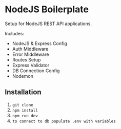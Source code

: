 # NodeJS Boilerplate

Setup for NodeJS REST API applications.

Includes:

- NodeJS & Express Config
- Auth Middleware
- Error Middleware
- Routes Setup
- Express Validator
- DB Connection Config
- Nodemon

## Installation

1.  `git clone`
2.  `npm install`
3.  `npm run dev`
4.  `to connect to db populate .env with variables`
